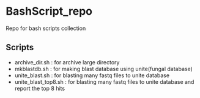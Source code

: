 # BashScript_repo
Repo for bash scripts collection

## Scripts
- archive_dir.sh : for archive large directory
- mkblastdb.sh : for making blast database using unite(fungal database)
- unite_blast.sh : for blasting many fastq files to unite database
- unite_blast_top8.sh : for blasting many fastq files to unite database and report the top 8 hits
